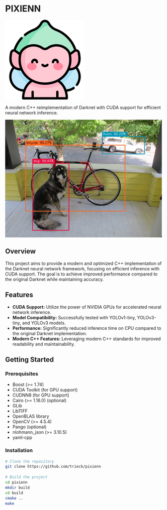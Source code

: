 # PIXIENN

![Project Icon](resources/images/pixie.png)

A modern C++ reimplementation of Darknet with CUDA support for efficient neural network inference.

![Inference Result 1](resources/examples/predictions.jpg)

## Overview

This project aims to provide a modern and optimized C++ implementation of the Darknet neural network framework, focusing on efficient inference with CUDA support. The goal is to achieve improved performance compared to the original Darknet while maintaining accuracy.

## Features

- **CUDA Support:** Utilize the power of NVIDIA GPUs for accelerated neural network inference.
- **Model Compatibility:** Successfully tested with YOLOv1-tiny, YOLOv3-tiny, and YOLOv3 models.
- **Performance:** Significantly reduced inference time on CPU compared to the original Darknet implementation.
- **Modern C++ Features:** Leveraging modern C++ standards for improved readability and maintainability.

## Getting Started

### Prerequisites

- Boost (>= 1.74)
- CUDA Toolkit (for GPU support)
- CUDNN8 (for GPU support)
- Cairo (>= 1.16.0) (optional)
- GLib
- LibTIFF
- OpenBLAS library
- OpenCV (>= 4.5.4)
- Pango (optional)
- nlohmann_json (>= 3.10.5)
- yaml-cpp

### Installation

```bash
# Clone the repository
git clone https://github.com/trieck/pixienn

# Build the project
cd pixienn
mkdir build
cd build
cmake ..
make
